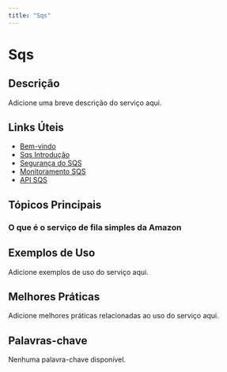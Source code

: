 ```yaml
---
title: "Sqs"
---
```


# Sqs

## Descrição

Adicione uma breve descrição do serviço aqui.

## Links Úteis

- [Bem-vindo](https://docs.aws.amazon.com/AWSSimpleQueueService/latest/SQSDeveloperGuide/welcome.html)
- [Sqs Introdução](https://docs.aws.amazon.com/AWSSimpleQueueService/latest/SQSDeveloperGuide/sqs-getting-started.html)
- [Segurança do SQS](https://docs.aws.amazon.com/AWSSimpleQueueService/latest/SQSDeveloperGuide/sqs-security.html)
- [Monitoramento SQS](https://docs.aws.amazon.com/AWSSimpleQueueService/latest/SQSDeveloperGuide/sqs-monitoring.html)
- [API SQS](https://docs.aws.amazon.com/AWSSimpleQueueService/latest/SQSDeveloperGuide/sqs-api.html)

## Tópicos Principais

### O que é o serviço de fila simples da Amazon

## Exemplos de Uso

Adicione exemplos de uso do serviço aqui.

## Melhores Práticas

Adicione melhores práticas relacionadas ao uso do serviço aqui.

## Palavras-chave

Nenhuma palavra-chave disponível.
